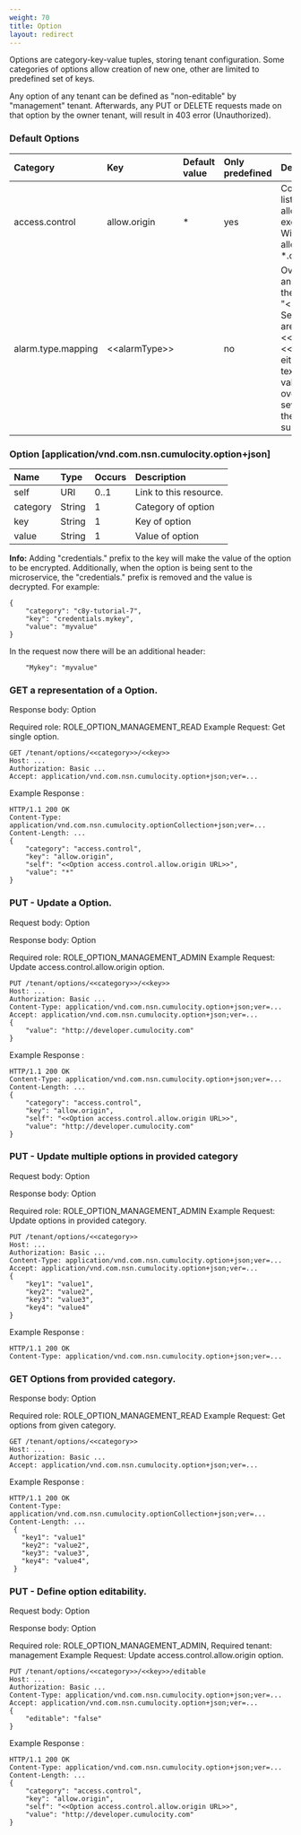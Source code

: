 ```yaml
---
weight: 70
title: Option
layout: redirect
---
```


Options are category-key-value tuples, storing tenant configuration. Some categories of options allow creation of new one, other are limited to predefined set of keys. 

Any option of any tenant can be defined as "non-editable" by "management" tenant. 
Afterwards, any PUT or DELETE requests made on that option by the owner tenant, will result in 403 error (Unauthorized).

### Default Options

|Category|Key|Default value|Only predefined|Description|
|:-------|:--|:------------|:--------------|:----------|
|access.control|allow.origin|\*|yes|Comma separated list of domains allowed for execution of CORS. Wildcards are allowed (e.g. \*.cumuclocity.com)|
|alarm.type.mapping|&lt;&lt;alarmType&gt;&gt;||no|Overrides severity and alarm text for the alarm with type "&lt;&lt;alarmType&gt;&gt;". Severity and text are specified as "&lt;&lt;alarmSeverity&gt;&gt;&#124;&lt;&lt;alarmText&gt;&gt;". If either part of the text is empty, the value will not be overridden. If severity is "NONE", the alarm will be suppressed.|

### Option [application/vnd.com.nsn.cumulocity.option+json]

|Name|Type|Occurs|Description|
|:---|:---|:-----|:----------|
|self|URI|0..1|Link to this resource.|
|category|String|1|Category of option|
|key|String|1|Key of option|
|value|String|1|Value of option|

**Info:** Adding "credentials." prefix to the key will make the value of the option to be encrypted. Additionally, when the option is being sent to the microservice, the "credentials." prefix is removed and the value is decrypted. For example:

	{
	    "category": "c8y-tutorial-7",
	    "key": "credentials.mykey",
	    "value": "myvalue"
	}

In the request now there will be an additional header:

		"Mykey": "myvalue"

### GET a representation of a Option.

Response body: Option
  
Required role: ROLE\_OPTION\_MANAGEMENT\_READ
 Example Request: Get single option.

     
    GET /tenant/options/<<category>>/<<key>>
    Host: ...
    Authorization: Basic ...
    Accept: application/vnd.com.nsn.cumulocity.option+json;ver=...

Example Response :

    HTTP/1.1 200 OK
    Content-Type: application/vnd.com.nsn.cumulocity.optionCollection+json;ver=...
    Content-Length: ...
    {
        "category": "access.control",
        "key": "allow.origin",
        "self": "<<Option access.control.allow.origin URL>>",
        "value": "*"
    }

### PUT - Update a Option.

Request body: Option

Response body: Option
  
Required role: ROLE\_OPTION\_MANAGEMENT\_ADMIN
 Example Request: Update access.control.allow.origin option.

     
    PUT /tenant/options/<<category>>/<<key>>
    Host: ...
    Authorization: Basic ...
    Content-Type: application/vnd.com.nsn.cumulocity.option+json;ver=...
    Accept: application/vnd.com.nsn.cumulocity.option+json;ver=...
    {
        "value": "http://developer.cumulocity.com"
    }

Example Response :

    HTTP/1.1 200 OK
    Content-Type: application/vnd.com.nsn.cumulocity.option+json;ver=...
    Content-Length: ...
    {
        "category": "access.control",
        "key": "allow.origin",
        "self": "<<Option access.control.allow.origin URL>>",
        "value": "http://developer.cumulocity.com"
    }

### PUT - Update multiple options in provided category

Request body: Option

Response body: Option
  
Required role: ROLE\_OPTION\_MANAGEMENT\_ADMIN
 Example Request: Update options in provided category.

     
    PUT /tenant/options/<<category>>
    Host: ...
    Authorization: Basic ...
    Content-Type: application/vnd.com.nsn.cumulocity.option+json;ver=...
    Accept: application/vnd.com.nsn.cumulocity.option+json;ver=...
    {
        "key1": "value1",
        "key2": "value2",
        "key3": "value3",
        "key4": "value4"
    }

Example Response :

    HTTP/1.1 200 OK
    Content-Type: application/vnd.com.nsn.cumulocity.option+json;ver=...

### GET Options from provided category.

Response body: Option
  
Required role: ROLE\_OPTION\_MANAGEMENT\_READ
 Example Request: Get options from given category.

     
    GET /tenant/options/<<category>>
    Host: ...
    Authorization: Basic ...
    Accept: application/vnd.com.nsn.cumulocity.option+json;ver=...

Example Response :

    HTTP/1.1 200 OK
    Content-Type: application/vnd.com.nsn.cumulocity.optionCollection+json;ver=...
    Content-Length: ...
     {
       "key1": "value1"
       "key2": "value2",
       "key3": "value3",
       "key4": "value4",
     }

### PUT - Define option editability.

Request body: Option

Response body: Option
  
Required role: ROLE\_OPTION\_MANAGEMENT\_ADMIN, Required tenant: management
 Example Request: Update access.control.allow.origin option.

     
    PUT /tenant/options/<<category>>/<<key>>/editable
    Host: ...
    Authorization: Basic ...
    Content-Type: application/vnd.com.nsn.cumulocity.option+json;ver=...
    Accept: application/vnd.com.nsn.cumulocity.option+json;ver=...
    {
        "editable": "false"
    }

Example Response :

    HTTP/1.1 200 OK
    Content-Type: application/vnd.com.nsn.cumulocity.option+json;ver=...
    Content-Length: ...
    {
        "category": "access.control",
        "key": "allow.origin",
        "self": "<<Option access.control.allow.origin URL>>",
        "value": "http://developer.cumulocity.com"
    }
